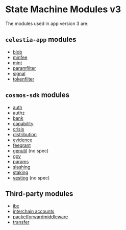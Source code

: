 # State Machine Modules v3

The modules used in app version 3 are:

## `celestia-app` modules

- [blob](https://github.com/celestiaorg/celestia-app/blob/main/x/blob/README.md)
- [minfee](https://github.com/celestiaorg/celestia-app/blob/main/x/minfee/README.md)
- [mint](https://github.com/celestiaorg/celestia-app/blob/main/x/mint/README.md)
- [paramfilter](https://github.com/celestiaorg/celestia-app/blob/e293a5ed5ed8e7d35d609bf12a9754fc45463a39/x/paramfilter/README.md)
- [signal](https://github.com/celestiaorg/celestia-app/blob/main/x/signal/README.md)
- [tokenfilter](https://github.com/celestiaorg/celestia-app/blob/main/x/tokenfilter/README.md)

## `cosmos-sdk` modules

- [auth](https://github.com/celestiaorg/cosmos-sdk/blob/v1.14.0-sdk-v0.46.11/x/auth/spec/README.md)
- [authz](https://github.com/celestiaorg/cosmos-sdk/blob/v1.14.0-sdk-v0.46.11/x/authz/spec/README.md)
- [bank](https://github.com/celestiaorg/cosmos-sdk/blob/v1.14.0-sdk-v0.46.11/x/bank/spec/README.md)
- [capability](https://github.com/celestiaorg/cosmos-sdk/blob/v1.14.0-sdk-v0.46.11/x/capability/spec/README.md)
- [crisis](https://github.com/celestiaorg/cosmos-sdk/blob/v1.14.0-sdk-v0.46.11/x/crisis/spec/README.md)
- [distribution](https://github.com/celestiaorg/cosmos-sdk/blob/v1.14.0-sdk-v0.46.11/x/distribution/spec/README.md)
- [evidence](https://github.com/celestiaorg/cosmos-sdk/blob/v1.14.0-sdk-v0.46.11/x/evidence/spec/README.md)
- [feegrant](https://github.com/celestiaorg/cosmos-sdk/blob/v1.14.0-sdk-v0.46.11/x/feegrant/spec/README.md)
- [genutil](https://github.com/celestiaorg/cosmos-sdk/tree/v1.14.0-sdk-v0.46.11/x/genutil) (no spec)
- [gov](https://github.com/celestiaorg/cosmos-sdk/blob/v1.14.0-sdk-v0.46.11/x/gov/spec/README.md)
- [params](https://github.com/celestiaorg/cosmos-sdk/blob/v1.14.0-sdk-v0.46.11/x/params/spec/README.md)
- [slashing](https://github.com/celestiaorg/cosmos-sdk/blob/v1.14.0-sdk-v0.46.11/x/slashing/spec/README.md)
- [staking](https://github.com/celestiaorg/cosmos-sdk/blob/v1.14.0-sdk-v0.46.11/x/staking/spec/README.md)
- [vesting](https://github.com/celestiaorg/cosmos-sdk/tree/v1.14.0-sdk-v0.46.11/x/auth/vesting) (no spec)

## Third-party modules

- [ibc](https://github.com/cosmos/ibc/blob/f990a7f96eb7753c2fabbd49ed50b64d3a807629/README.md)
- [interchain accounts](https://github.com/cosmos/ibc/blob/2921c5cec7b18e4ef77677e16a6b693051ae3b35/spec/app/ics-027-interchain-accounts/README.md)
- [packetforwardmiddleware](https://github.com/cosmos/ibc-apps/blob/main/middleware/packet-forward-middleware/README.md)
- [transfer](https://github.com/cosmos/ibc/blob/f990a7f96eb7753c2fabbd49ed50b64d3a807629/spec/app/ics-020-fungible-token-transfer/README.md)

